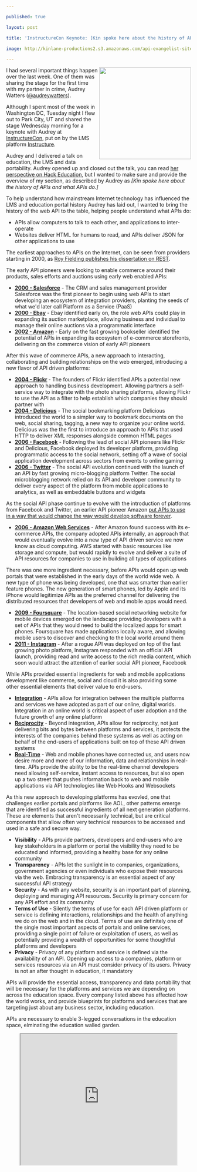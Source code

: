 ---
published: true
layout: post
title: 'InstructureCon Keynote: [Kin spoke here about the history of APIs and what APIs do.]'
image: http://kinlane-productions2.s3.amazonaws.com/api-evangelist-site/blog/instructurecon-keynote-utah.jpg
---

<p><img src="https://s3.amazonaws.com/kinlane-productions2/events/instructurecon-2013/instructurecon-keynote-utah.jpg" alt="" width="250" align="right" />
<p>I had several important things happen over the last week. One of them was sharing the stage for the first time with my partner in crime, Audrey Watters (<a href="https://twitter.com/audreywatters">@audreywatters</a>).
<p>Although I spent most of the week in Washington DC, Tuesday night I flew out to Park City, UT and shared the stage Wednesday morning for a keynote with Audrey at <a title="InstructureCon" href="http://www.instructure.com/instructurecon">InstructureCon</a>, put on by the LMS platform <a title="LMS by Instructure" href="http://www.instructure.com/">Instructure</a>.
<p>Audrey and I delivered a talk on education, the LMS and data portability.  Audrey opened up and closed out the talk, you can read <a href="http://hackeducation.com/2013/06/19/the-lms-as-portal-instructurecon/">her perspective on Hack Education</a>, but I wanted to make sure and provide the overview of my section, as described by Audrey as&nbsp;<em>[Kin spoke here about the history of APIs and what APIs do.]</em>
<p>To help understand how mainstream Internet technology has influenced the LMS and education portal history Audrey has laid out, I wanted to bring the history of the web API to the table, helping people understand what APIs do:
<ul class="mainlist">
<li>APIs allow computers to talk to each other, and applications to inter-operate </li>
<li>Websites deliver HTML for humans to read, and APIs deliver JSON for other applications to use</li>
</ul>
<p>The earliest approaches to APIs on the Internet, can be seen from providers starting in 2000, as <a href="https://www.ics.uci.edu/~fielding/pubs/dissertation/top.htm">Roy Fielding publishes his dissertation on REST</a>.
<p>The early API pioneers were looking to enable commerce around their products, sales efforts and auctions using early web enabled APIs:
<ul class="mainlist">
<li><strong><a title="History of Salesforce API" href="http://www.apievangelist.com/2011/01/28/history-of-apis-salesforce-com/">2000 - Salesforce</a></strong> - The CRM and sales management provider Salesforce was the first pioneer to begin using web APIs to start developing an ecosystem of integration providers, planting the seeds of what we'd later call Platform as a Service (PaaS)</li>
<li><strong><a title="History of Ebay API" href="http://www.apievangelist.com/2011/01/26/history-of-apis-ebay/">2000 - Ebay</a></strong> - Ebay identified early on, the role web APIs could play in expanding its auction marketplace, allowing business and individual to manage their online auctions via a programmatic interface</li>
<li><strong><a title="History of Amazon E-Commerce API" href="http://www.apievangelist.com/2011/01/28/history-of-apis-amazon-e-commerce/">2002 - Amazon</a></strong> - Early on the fast growing bookseller identified the potential of APIs in expanding its ecosystem of e-commerce storefronts, delivering on the commerce vision of early API pioneers</li>
</ul>
<p>After this wave of commerce APIs, a new approach to interacting, collaborating and building relationships on the web emerged, introducing a new flavor of API driven platforms:
<ul class="mainlist">
<li><strong><a title="History of Flickr API" href="/2011/02/09/history-of-apis-flickr-api/">2004 - Flickr</a> </strong>- The founders of Flickr identified APIs a potential new approach to handling business development. Allowing partners a self-service way to integrate with the photo sharing platforms, allowing Flickr to use the API as a filter to help establish which companies they should partner with</li>
<li><strong><a title="History of Delicious API" href="/2013/06/09/history-of-apis-del-icio-us/">2004 - Delicious</a></strong> - The social bookmarking platform Delicious introduced the world to a simpler way to bookmark documents on the web, social sharing, tagging, a new way to organize your online world.  Delicious was the the first to introduce an approach to APIs that used HTTP to deliver XML responses alongside common HTML pages</li>
<li><strong><a title="History of Facebook API" href="http://www.apievangelist.com/2011/01/28/history-of-apis-facebook-development-platform/">2006 - Facebook</a></strong> - Following the lead of social API pioneers like Flickr and Delicious, Facebook deployed its developer platform, providing programmatic access to the social network, setting off a wave of social application development across sectors from events to online gaming</li>
<li><strong><a href="http://www.apievangelist.com/2011/01/26/history-of-apis-twitter/">2006 - Twitter</a></strong> - The social API evolution continued with the launch of an API by fast growing micro-blogging platform Twitter.  The social microblogging network relied on its API and developer community to deliver every aspect of the platform from mobile applications to analytics, as well as embeddable buttons and widgets</li>
</ul>
<p>As the social API phase continue to evolve with the introduction of platforms from Facebook and Twitter, an earlier API pioneer Amazon <a href="/2012/01/12/the-secret-to-amazons-success-internal-apis/">put APIs to use in a way that would change the way would develop software forever</a>.
<ul class="mainlist">
<li><strong><a href="http://www.apievangelist.com/2011/03/12/history-of-apis-amazon-s3/">2006 - Amazon Web Services</a></strong> - After Amazon found success with its e-commerce APIs, the company adopted APIs internally, an approach that would eventually evolve into a new type of API driven service we now know as cloud computing.  AWS started with basic  resources like storage and compute, but would rapidly to evolve and deliver a suite of API resources for companies to use in building all types of applications</li>
</ul>
<p>There was one more ingredient necessary, before APIs would open up web portals that were established in the early days of the world wide web. A new type of phone was being developed, one that was smarter than earlier feature phones.  The new generation of smart phones, led by Apple and its iPhone would legitimize APIs as the preferred channel for delivering the distributed resources that developers of web and mobile apps would need.
<ul class="mainlist">
<li><strong><a title="History of Foursquare APIs" href="http://www.apievangelist.com/2011/03/11/history-of-apis-foursquare-api/">2009 - Foursquare</a></strong> - The location-based social networking website for mobile devices emerged on the landscape providing developers with a set of APIs that they would need to build the localized apps for smart phones.  Foursquare has made applications locally aware, and allowing mobile users to discover and checking to the local world around them</li>
<li><strong><a title="History of Instagram API" href="http://www.apievangelist.com/2011/03/11/history-of-apis-instagram-api/">2011 - Instagram</a></strong> - After a rogue API was deployed on top of the fast growing photo platform, Instagram responded with an official API launch, providing read and write access to the rich media content, which soon would attract the attention of earlier social API pioneer, Facebook</li>
</ul>
<p>While APIs provided essential ingredients for web and mobile applications development like commerce, social and cloud it is also providing some other essential elements that deliver value to end-users.
<ul class="mainlist">
<li><strong><a title="API Integration" href="http://integration.apievangelist.com">Integration</a></strong> - APIs allow for integration between the multiple platforms and services we have adopted as part of our online, digital worlds.  Integration in an online world is critical aspect of user adoption and the future growth of any online platform</li>
<li><strong><a title="API Reciprocity" href="http://reciprocity.apievangelist.com">Reciprocity</a></strong> - Beyond integration, APIs allow for reciprocity, not just delivering bits and bytes between platforms and services, it protects the interests of the companies behind these systems as well as acting on behalf of the end-users of applications built on top of these API driven systems</li>
<li><strong><a title="Real-Time APIs" href="http://realtime.apievangelist.com/">Real-Time</a></strong> - Web and mobile phones have connected us, and users now desire more and more of our information, data and relationships in real-time.  APIs provide the ability to be the real-time channel developers need allowing self-service, instant access to resources, but also open up a two street that pushes information back to web and mobile applications via API technologies like Web Hooks and Websockets</li>
</ul>
<p>As this new approach to developing platforms has evovled, one that challenges earlier portals and platforms like AOL, other patterns emerge that are identified as successful ingredients of all next generation platforms.  These are elements that aren't necessarily technical, but are critical components that allow often very technical resources to be accessed and used in a safe and secure way.
<ul class="mainlist">
<li><strong>Visibility</strong> - APIs provide partners, developers and end-users who are key stakeholders in a platform or portal the visibility they need to be educated and informed, providing a healthy base for any online community</li>
<li><strong>Transparency</strong> - APIs let the sunlight in to companies, organizations, government agencies or even individuals who expose their resources via the web. Embracing transparency is an essential aspect of any successful API strategy</li>
<li><strong>Security</strong> - As with any website, security is an important part of planning, deploying and managing API resources.  Security is primary concern for any API effort and its community</li>
<li><strong>Terms of Use</strong> - Silently the terms of use for each API driven platform or service is defining interactions, relationships and the health of anything we do on the web and in the cloud.  Terms of use are definitely one of the single most important aspects of portals and online services, providing a single point of failure or exploitation of users, as well as potentially providing a wealth of opportunities for some thoughtful platforms and developers</li>
<li><strong>Privacy</strong> - Privacy of any platform and service is defined via the availability of an API. Opening up access to a companies, platform or services resources via an API must consider privacy of its users.  Privacy is not an after thought in education, it mandatory</li>
</ul>
<p>APIs will provide the essential access, transparency and data portability that will be necessary for the platforms and services we are depending on across the education space. Every company listed above has affected how the world works, and provide blueprints for platforms and services that are targeting just about any business sector, including education.
<p>APIs are necessary to enable 3-legged conversations in the education space, elminating the education walled garden.
<p style="text-align: center;"><iframe src="https://www.slideshare.net/slideshow/embed_code/23199844" width="427" height="356"> </iframe>

